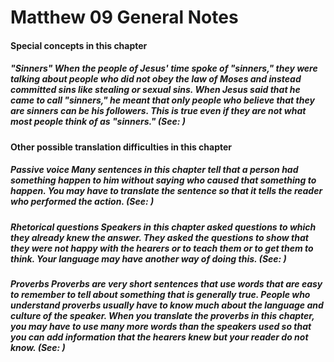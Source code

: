 
# Matthew 09 General Notes 
#### Special concepts in this chapter  
##### "Sinners"  When the people of Jesus' time spoke of "sinners," they were talking about people who did not obey the law of Moses and instead committed sins like stealing or sexual sins. When Jesus said that he came to call "sinners," he meant that only people who believe that they are sinners can be his followers. This is true even if they are not what most people think of as "sinners." (See: )  
#### Other possible translation difficulties in this chapter  
##### Passive voice  Many sentences in this chapter tell that a person had something happen to him without saying who caused that something to happen. You may have to translate the sentence so that it tells the reader who performed the action. (See: )  
##### Rhetorical questions  Speakers in this chapter asked questions to which they already knew the answer. They asked the questions to show that they were not happy with the hearers or to teach them or to get them to think. Your language may have another way of doing this. (See: )  
##### Proverbs  Proverbs are very short sentences that use words that are easy to remember to tell about something that is generally true. People who understand proverbs usually have to know much about the language and culture of the speaker. When you translate the proverbs in this chapter, you may have to use many more words than the speakers used so that you can add information that the hearers knew but your reader do not know. (See: ) 